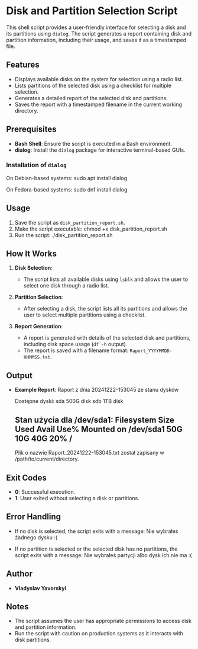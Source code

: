 # Disk and Partition Selection Script

This shell script provides a user-friendly interface for selecting a disk and its partitions using `dialog`. The script generates a report containing disk and partition information, including their usage, and saves it as a timestamped file.

## Features
- Displays available disks on the system for selection using a radio list.
- Lists partitions of the selected disk using a checklist for multiple selection.
- Generates a detailed report of the selected disk and partitions.
- Saves the report with a timestamped filename in the current working directory.

## Prerequisites
- **Bash Shell**: Ensure the script is executed in a Bash environment.
- **dialog**: Install the `dialog` package for interactive terminal-based GUIs.

### Installation of `dialog`
On Debian-based systems:
sudo apt install dialog

On Fedora-based systems:
sudo dnf install dialog

## Usage
1. Save the script as `disk_partition_report.sh`.
2. Make the script executable:
   chmod +x disk_partition_report.sh
3. Run the script:
   ./disk_partition_report.sh

## How It Works
1. **Disk Selection**:
   - The script lists all available disks using `lsblk` and allows the user to select one disk through a radio list.

2. **Partition Selection**:
   - After selecting a disk, the script lists all its partitions and allows the user to select multiple partitions using a checklist.

3. **Report Generation**:
   - A report is generated with details of the selected disk and partitions, including disk space usage (`df -h` output).
   - The report is saved with a filename format: `Raport_YYYYMMDD-HHMMSS.txt`.

## Output
- **Example Report**:
  Raport z dnia 20241222-153045 ze stanu dysków
  
  Dostępne dyski:
  sda       500G disk
  sdb       1TB  disk
  
  Stan użycia dla /dev/sda1:
  Filesystem      Size  Used Avail Use% Mounted on
  /dev/sda1       50G   10G   40G  20% /
  --------------------------
  
  Plik o nazwie Raport_20241222-153045.txt został zapisany w /path/to/current/directory.

## Exit Codes
- **0**: Successful execution.
- **1**: User exited without selecting a disk or partitions.

## Error Handling
- If no disk is selected, the script exits with a message:
  Nie wybrałeś żadnego dysku :(

- If no partition is selected or the selected disk has no partitions, the script exits with a message:
  Nie wybrałeś partycji albo dysk ich nie ma :(


## Author
- **Vladyslav Yavorskyi**

## Notes
- The script assumes the user has appropriate permissions to access disk and partition information.
- Run the script with caution on production systems as it interacts with disk partitions.
